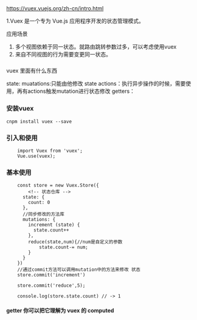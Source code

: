 ##
https://vuex.vuejs.org/zh-cn/intro.html


1.Vuex 是一个专为 Vue.js 应用程序开发的状态管理模式。

应用场景

1. 多个视图依赖于同一状态。就路由跳转参数过多，可以考虑使用vuex
2. 来自不同视图的行为需要变更同一状态。

###

vuex 里面有什么东西

state:
muatations:只能由他修改 state
actions：执行异步操作的时候，需要使用，再有actions触发mutation进行状态修改
getters：

### 安装vuex

    cnpm install vuex --save

### 引入和使用


        import Vuex from 'vuex';
        Vue.use(vuex);

### 基本使用

        const store = new Vuex.Store({
            <!-- 状态仓库 -->
          state: {
            count: 0
          },
          //同步修改的方法库
          mutations: {
            increment (state) {
              state.count++
            },
            reduce(state,num){//num是自定义的参数
                state.count-= num;
            }
          }
        })
        //通过commit方法可以调用mutation中的方法来修改 状态
        store.commit('increment')

        store.commit('reduce',5);

        console.log(store.state.count) // -> 1




#### getter 你可以把它理解为 vuex 的 computed

